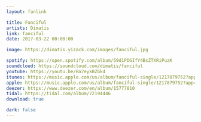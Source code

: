 ```yaml
---
layout: fanlink

title: Fanciful
artists: Dimatis
link: fanciful
date: 2017-03-22 00:00:00

image: https://dimatis.yizack.com/images/fanciful.jpg

spotify: https://open.spotify.com/album/59d1PDGIfY4BsZTXRiPuzK
soundcloud: https://soundcloud.com/dimatis/fanciful
youtube: https://youtu.be/Ba7eykBZGk4
itunes: https://music.apple.com/us/album/fanciful-single/1217879752?app=itunes
apple: https://music.apple.com/us/album/fanciful-single/1217879752?app=music
deezer: https://www.deezer.com/en/album/15777810
tidal: https://tidal.com/album/72194446
download: true

dark: false
---
```

